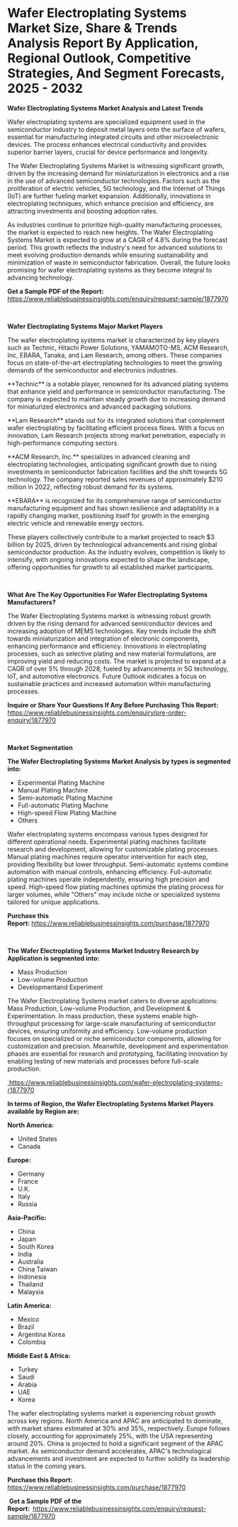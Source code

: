 <p><h1>Wafer Electroplating Systems Market Size, Share & Trends Analysis Report By Application, Regional Outlook, Competitive Strategies, And Segment Forecasts, 2025 - 2032</h1></p><p><strong>Wafer Electroplating Systems Market Analysis and Latest Trends</strong></p>
<p><p>Wafer electroplating systems are specialized equipment used in the semiconductor industry to deposit metal layers onto the surface of wafers, essential for manufacturing integrated circuits and other microelectronic devices. The process enhances electrical conductivity and provides superior barrier layers, crucial for device performance and longevity.</p><p>The Wafer Electroplating Systems Market is witnessing significant growth, driven by the increasing demand for miniaturization in electronics and a rise in the use of advanced semiconductor technologies. Factors such as the proliferation of electric vehicles, 5G technology, and the Internet of Things (IoT) are further fueling market expansion. Additionally, innovations in electroplating techniques, which enhance precision and efficiency, are attracting investments and boosting adoption rates.</p><p>As industries continue to prioritize high-quality manufacturing processes, the market is expected to reach new heights. The Wafer Electroplating Systems Market is expected to grow at a CAGR of 4.8% during the forecast period. This growth reflects the industry's need for advanced solutions to meet evolving production demands while ensuring sustainability and minimization of waste in semiconductor fabrication. Overall, the future looks promising for wafer electroplating systems as they become integral to advancing technology.</p></p>
<p><strong>Get a Sample PDF of the Report:&nbsp;</strong> <a href="https://www.reliablebusinessinsights.com/enquiry/request-sample/1877970?utm_campaign=2840&utm_medium=2&utm_source=Github&utm_content=ia&utm_term=12042025&utm_id=wafer-electroplating-systems">https://www.reliablebusinessinsights.com/enquiry/request-sample/1877970</a></p>
<p>&nbsp;</p>
<p><strong>Wafer Electroplating Systems Major Market Players</strong></p>
<p><p>The wafer electroplating systems market is characterized by key players such as Technic, Hitachi Power Solutions, YAMAMOTO-MS, ACM Research, Inc, EBARA, Tanaka, and Lam Research, among others. These companies focus on state-of-the-art electroplating technologies to meet the growing demands of the semiconductor and electronics industries.</p><p>**Technic** is a notable player, renowned for its advanced plating systems that enhance yield and performance in semiconductor manufacturing. The company is expected to maintain steady growth due to increasing demand for miniaturized electronics and advanced packaging solutions.</p><p>**Lam Research** stands out for its integrated solutions that complement wafer electroplating by facilitating efficient process flows. With a focus on innovation, Lam Research projects strong market penetration, especially in high-performance computing sectors.</p><p>**ACM Research, Inc.** specializes in advanced cleaning and electroplating technologies, anticipating significant growth due to rising investments in semiconductor fabrication facilities and the shift towards 5G technology. The company reported sales revenues of approximately $210 million in 2022, reflecting robust demand for its systems.</p><p>**EBARA** is recognized for its comprehensive range of semiconductor manufacturing equipment and has shown resilience and adaptability in a rapidly changing market, positioning itself for growth in the emerging electric vehicle and renewable energy sectors.</p><p>These players collectively contribute to a market projected to reach $3 billion by 2025, driven by technological advancements and rising global semiconductor production. As the industry evolves, competition is likely to intensify, with ongoing innovations expected to shape the landscape, offering opportunities for growth to all established market participants.</p></p>
<p>&nbsp;</p>
<p><strong>What Are The Key Opportunities For Wafer Electroplating Systems Manufacturers?</strong></p>
<p><p>The Wafer Electroplating Systems market is witnessing robust growth driven by the rising demand for advanced semiconductor devices and increasing adoption of MEMS technologies. Key trends include the shift towards miniaturization and integration of electronic components, enhancing performance and efficiency. Innovations in electroplating processes, such as selective plating and new material formulations, are improving yield and reducing costs. The market is projected to expand at a CAGR of over 5% through 2028, fueled by advancements in 5G technology, IoT, and automotive electronics. Future Outlook indicates a focus on sustainable practices and increased automation within manufacturing processes.</p></p>
<p><strong>Inquire or Share Your Questions If Any Before Purchasing This Report:</strong> <a href="https://www.reliablebusinessinsights.com/enquiry/pre-order-enquiry/1877970?utm_campaign=2840&utm_medium=2&utm_source=Github&utm_content=ia&utm_term=12042025&utm_id=wafer-electroplating-systems">https://www.reliablebusinessinsights.com/enquiry/pre-order-enquiry/1877970</a></p>
<p>&nbsp;</p>
<p><strong>Market Segmentation</strong></p>
<p><strong>The Wafer Electroplating Systems Market Analysis by types is segmented into:</strong></p>
<p><ul><li>Experimental Plating Machine</li><li>Manual Plating Machine</li><li>Semi-automatic Plating Machine</li><li>Full-automatic Plating Machine</li><li>High-speed Flow Plating Machine</li><li>Others</li></ul></p>
<p><p>Wafer electroplating systems encompass various types designed for different operational needs. Experimental plating machines facilitate research and development, allowing for customizable plating processes. Manual plating machines require operator intervention for each step, providing flexibility but lower throughput. Semi-automatic systems combine automation with manual controls, enhancing efficiency. Full-automatic plating machines operate independently, ensuring high precision and speed. High-speed flow plating machines optimize the plating process for larger volumes, while "Others" may include niche or specialized systems tailored for unique applications.</p></p>
<p><strong>Purchase this Report:&nbsp;</strong><a href="https://www.reliablebusinessinsights.com/purchase/1877970?utm_campaign=2840&utm_medium=2&utm_source=Github&utm_content=ia&utm_term=12042025&utm_id=wafer-electroplating-systems">https://www.reliablebusinessinsights.com/purchase/1877970</a></p>
<p>&nbsp;</p>
<p><strong>The Wafer Electroplating Systems Market Industry Research by Application is segmented into:</strong></p>
<p><ul><li>Mass Production</li><li>Low-volume Production</li><li>Developmentand Experiment</li></ul></p>
<p><p>The Wafer Electroplating Systems market caters to diverse applications: Mass Production, Low-volume Production, and Development & Experimentation. In mass production, these systems enable high-throughput processing for large-scale manufacturing of semiconductor devices, ensuring uniformity and efficiency. Low-volume production focuses on specialized or niche semiconductor components, allowing for customization and precision. Meanwhile, development and experimentation phases are essential for research and prototyping, facilitating innovation by enabling testing of new materials and processes before full-scale production.</p></p>
<p><a href="https://www.reliablebusinessinsights.com/wafer-electroplating-systems-r1877970?utm_campaign=2840&utm_medium=2&utm_source=Github&utm_content=ia&utm_term=12042025&utm_id=wafer-electroplating-systems">&nbsp;https://www.reliablebusinessinsights.com/wafer-electroplating-systems-r1877970</a></p>
<p><strong>In terms of Region, the Wafer Electroplating Systems Market Players available by Region are:</strong></p>
<p>
    <p> <strong> North America: </strong>
        <ul>
            <li>United States</li>
            <li>Canada</li>
        </ul>
        </p> 
    <p> <strong> Europe: </strong>
        <ul>
            <li>Germany</li>
            <li>France</li>
            <li>U.K.</li>
            <li>Italy</li>
            <li>Russia</li>
        </ul>
        </p> 
    <p> <strong> Asia-Pacific: </strong>
        <ul>
            <li>China</li>
            <li>Japan</li>
            <li>South Korea</li>
            <li>India</li>
            <li>Australia</li>
            <li>China Taiwan</li>
            <li>Indonesia</li>
            <li>Thailand</li>
            <li>Malaysia</li>
        </ul>
        </p> 
    <p> <strong> Latin America: </strong>
        <ul>
            <li>Mexico</li>
            <li>Brazil</li>
            <li>Argentina Korea</li>
            <li>Colombia</li>
        </ul>
        </p> 
    <p> <strong> Middle East & Africa: </strong>
        <ul>
            <li>Turkey</li>
            <li>Saudi</li>
            <li>Arabia</li>
            <li>UAE</li>
            <li>Korea</li>
        </ul>
    </p>
    </p>
<p><p>The wafer electroplating systems market is experiencing robust growth across key regions. North America and APAC are anticipated to dominate, with market shares estimated at 30% and 35%, respectively. Europe follows closely, accounting for approximately 25%, with the USA representing around 20%. China is projected to hold a significant segment of the APAC market. As semiconductor demand accelerates, APAC's technological advancements and investment are expected to further solidify its leadership status in the coming years.</p></p>
<p><strong>Purchase this Report: </strong><a href="https://www.reliablebusinessinsights.com/purchase/1877970?utm_campaign=2840&utm_medium=2&utm_source=Github&utm_content=ia&utm_term=12042025&utm_id=wafer-electroplating-systems">https://www.reliablebusinessinsights.com/purchase/1877970</a></p>
<p>&nbsp;<strong>Get a Sample PDF of the Report:&nbsp;&nbsp;</strong><a href="https://www.reliablebusinessinsights.com/enquiry/request-sample/1877970?utm_campaign=2840&utm_medium=2&utm_source=Github&utm_content=ia&utm_term=12042025&utm_id=wafer-electroplating-systems">https://www.reliablebusinessinsights.com/enquiry/request-sample/1877970</a></p>
<p><strong></strong></p>
<p><p></p><p></p><p></p></p>